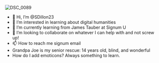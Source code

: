 ![DSC_0089](https://user-images.githubusercontent.com/107084442/172970114-78b29ea4-13f9-44b8-b52c-a45f333b81dd.jpg)
- 👋 Hi, I’m @SDillon23
- 👀 I’m interested in learning about digital humanities
- 🌱 I’m currently learning from James Tauber at Signum U
- 💞️ I’m looking to collaborate on whatever I can help with and not screw up!
- 📫 How to reach me signum email
- Grandpa Joe is my senior rescue: 14 years old, blind, and wonderful
- How do I add emoticons? Always something to learn. 

<!---
SDillon23/SDillon23 is a ✨ special ✨ repository because its `README.md` (this file) appears on your GitHub profile.
You can click the Preview link to take a look at your changes.
--->

